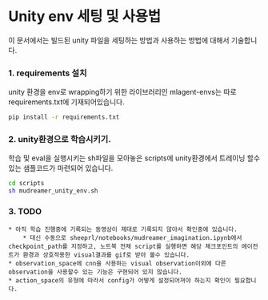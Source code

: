 # Unity env 세팅 및 사용법

이 문서에서는 빌드된 unity 파일을 세팅하는 방법과 사용하는 방법에 대해서 기술합니다. 

### 1. requirements 설치 

unity 환경을 env로 wrapping하기 위한 라이브러리인 mlagent-envs는 따로 requirements.txt에 기재되어있습니다.

```bash
pip install -r requirements.txt
```

### 2. unity환경으로 학습시키기.

학습 및 eval을 실행시키는 sh파일을 모아놓은 scripts에 unity환경에서 트레이닝 할수 있는 샘플코드가 마련되어 있습니다.

```bash
cd scripts
sh mudreamer_unity_env.sh
```

### 3. TODO

    * 아직 학습 진행중에 기록되는 동영상이 제대로 기록되지 않아서 확인중에 있습니다. 
        * 대신 수동으로 sheeprl/notebooks/mudreamer_imagination.ipynb에서 checkpoint_path를 지정하고, 노트북 전체 script를 실행하면 해당 체크포인트의 에이전트가 환경과 상호작용한 visual결과를 gif로 받아 볼수 있습니다.
    * observation_space에 cnn을 사용하는 visual observation이외에 다른 observation을 사용할수 있는 기능은 구현되어 있지 않습니다. 
    * action_space의 유형에 따라서 config가 어떻게 설정되어져야 하는지 확인이 필요합니다. 